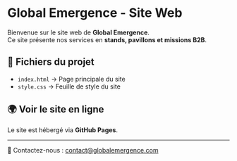 # Global Emergence - Site Web

Bienvenue sur le site web de **Global Emergence**.  
Ce site présente nos services en **stands, pavillons et missions B2B**.  

## 📂 Fichiers du projet
- `index.html` → Page principale du site  
- `style.css` → Feuille de style du site  

## 🌍 Voir le site en ligne
Le site est hébergé via **GitHub Pages**.

---
📧 Contactez-nous : contact@globalemergence.com
